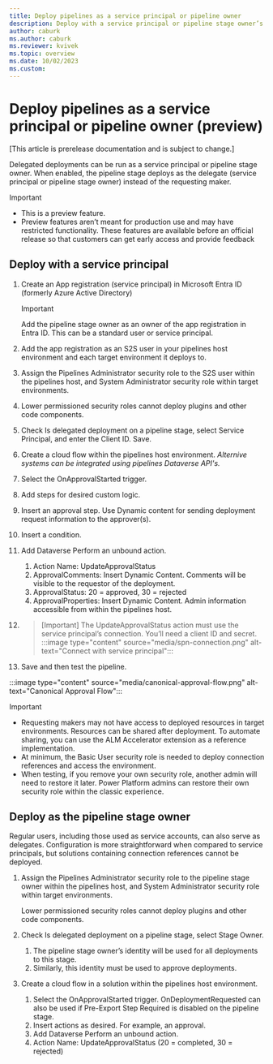 ```yaml
---
title: Deploy pipelines as a service principal or pipeline owner
description: Deploy with a service principal or pipeline stage owner’s identity.
author: caburk
ms.author: caburk
ms.reviewer: kvivek
ms.topic: overview
ms.date: 10/02/2023
ms.custom: 
---
```

# Deploy pipelines as a service principal or pipeline owner (preview)

[This article is prerelease documentation and is subject to change.]

Delegated deployments can be run as a service principal or pipeline stage owner. When enabled, the pipeline stage deploys as the delegate (service principal or pipeline stage owner) instead of the requesting maker. 

> [!IMPORTANT]
> - This is a preview feature.
> - Preview features aren’t meant for production use and may have restricted functionality. These features are available before an official release so that customers can get early access and provide feedback

## Deploy with a service principal

1. Create an App registration (service principal) in Microsoft Entra ID (formerly Azure Active Directory)

    > [!IMPORTANT] 
    > Add the pipeline stage owner as an owner of the app registration in Entra ID. This can be a standard user or service principal.
1. Add the app registration as an S2S user in your pipelines host environment and each target environment it deploys to.
1. Assign the Pipelines Administrator security role to the S2S user within the pipelines host, and System Administrator security role within target environments. 
1. Lower permissioned security roles cannot deploy plugins and other code components.
1. Check Is delegated deployment on a pipeline stage, select Service Principal, and enter the Client ID. Save.
1. Create a cloud flow within the pipelines host environment. _Alternive systems can be integrated using pipelines Dataverse API's._
1. Select the OnApprovalStarted trigger.
1. Add steps for desired custom logic.
101. Insert an approval step. Use Dynamic content for sending deployment request information to the approver(s).
1. Insert a condition. 
1. Add Dataverse Perform an unbound action.
    1.  Action Name: UpdateApprovalStatus
    1.  ApprovalComments: Insert Dynamic Content. Comments will be visible to the requestor of the deployment.
    1.  ApprovalStatus: 20 = approved, 30 = rejected
    1.  ApprovalProperties: Insert Dynamic Content. Admin information accessible from within the pipelines host.
1. > [Important] The UpdateApprovalStatus action must use the service principal’s connection. You’ll need a client ID and secret.
    > :::image type="content" source="media/spn-connection.png" alt-text="Connect with service principal":::
1.	Save and then test the pipeline. 

:::image type="content" source="media/canonical-approval-flow.png" alt-text="Canonical Approval Flow":::

> [!IMPORTANT] 
> - Requesting makers may not have access to deployed resources in target environments. Resources can be shared after deployment. To automate sharing, you can use the ALM Accelerator extension as a reference implementation.
> - At minimum, the Basic User security role is needed to deploy connection references and access the environment. 
> - When testing, if you remove your own security role, another admin will need to restore it later. Power Platform admins can restore their own security role within the classic experience.

## Deploy as the pipeline stage owner
Regular users, including those used as service accounts, can also serve as delegates. Configuration is more straightforward when compared to service principals, but solutions containing connection references cannot be deployed. 

1.	Assign the Pipelines Administrator security role to the pipeline stage owner within the pipelines host, and System Administrator security role within target environments. 
    
    Lower permissioned security roles cannot deploy plugins and other code components.

2.	Check Is delegated deployment on a pipeline stage, select Stage Owner. 
    1.	The pipeline stage owner’s identity will be used for all deployments to this stage. 
    1.	Similarly, this identity must be used to approve deployments.
3.	Create a cloud flow in a solution within the pipelines host environment.
    1.	Select the OnApprovalStarted trigger. OnDeploymentRequested can also be used if Pre-Export Step Required is disabled on the pipeline stage.
    1.	Insert actions as desired. For example, an approval.
    1.	Add Dataverse Perform an unbound action.
    1.	Action Name: UpdateApprovalStatus (20 = completed, 30 = rejected)

